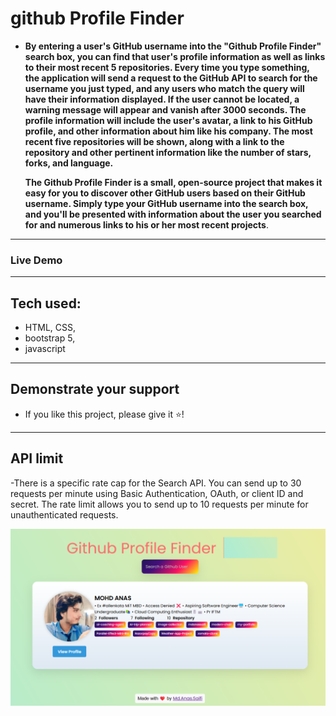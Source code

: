 # github Profile Finder



- **By entering a user's GitHub username into the "Github Profile Finder" search box, you can find that user's profile information as well as links to their most recent 5 repositories. Every time you type something, the application will send a request to the GitHub API to search for the username you just typed, and any users who match the query will have their information displayed. If the user cannot be located, a warning message will appear and vanish after 3000 seconds. The profile information will include the user's avatar, a link to his GitHub profile, and other information about him like his company. The most recent five repositories will be shown, along with a link to the repository and other pertinent information like the number of stars, forks, and language.**

  **The Github Profile Finder is a small, open-source project that makes it easy for you to discover other GitHub users based on their GitHub username. Simply type your GitHub username into the search box, and you'll be presented with information about the user you searched for and numerous links to his or her most recent projects**.
-----------------
### Live Demo


-----------------------

## Tech used:

- HTML, CSS,
- bootstrap 5,
- javascript

--------------------------

## Demonstrate your support
- If you like this project, please give it ⭐️!

--------------------------
## API limit

-There is a specific rate cap for the Search API. You can send up to 30 requests per minute using Basic Authentication, OAuth, or client ID and secret. The rate limit allows you to send up to 10 requests per minute for unauthenticated requests.






<img src="img/github profile img.png"/>

